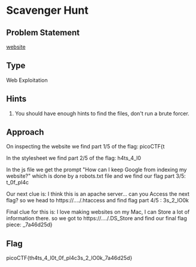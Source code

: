 # Scavenger Hunt

## Problem Statement

[website](http://mercury.picoctf.net:44070/)

## Type

Web Exploitation

## Hints

1. You should have enough hints to find the files, don't run a brute forcer.

## Approach

On inspecting the website we find part 1/5 of the flag: picoCTF{t

In the stylesheet we find part 2/5 of the flag: h4ts_4_l0

In the js file we get the prompt "How can I keep Google from indexing my website?" which is done by a robots.txt file and we find our flag part 3/5: t_0f_pl4c

Our next clue is: I think this is an apache server... can you Access the next flag?
so we head to https://..../.htaccess and find flag part 4/5 : 3s_2_lO0k

Final clue for this is: I love making websites on my Mac, I can Store a lot of information there.
so we got to https://..../.DS_Store and find our final flag piece: _7a46d25d}

## Flag

picoCTF{th4ts_4_l0t_0f_pl4c3s_2_lO0k_7a46d25d}